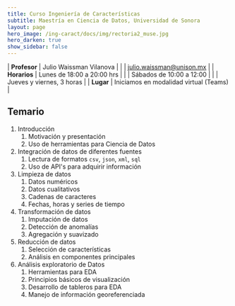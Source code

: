 ```yaml
---
title: Curso Ingeniería de Características 
subtitle: Maestría en Ciencia de Datos, Universidad de Sonora
layout: page
hero_image: /ing-caract/docs/img/rectoria2_muse.jpg
hero_darken: true
show_sidebar: false
---
```



| **Profesor** | Julio Waissman Vilanova        |
|              | julio.waissman@unison.mx       |
| **Horarios** | Lunes de 18:00 a 20:00 hrs     |
|              | Sábados de 10:00 a 12:00       |
|              | Jueves y viernes, 3 horas      |
| **Lugar**    | Iniciamos en modalidad virtual (Teams) |


## Temario

1. Introducción
   1. Motivación y presentación
   2. Uso de herramientas para Ciencia de Datos 
2. Integración de datos de diferentes fuentes
   1. Lectura de formatos `csv`, `json`, `xml`, `sql`
   2. Uso de API's para adquirir información
3. Limpieza de datos
   1. Datos numéricos
   2. Datos cualitativos
   3. Cadenas de caracteres
   4. Fechas, horas y series de tiempo
4. Transformación de datos
   1. Imputación de datos
   2. Detección de anomalías
   3. Agregación y suavizado
5. Reducción de datos
   1. Selección de características
   2. Análisis en componentes principales
6. Análisis exploratorio de Datos
   1. Herramientas para EDA
   2. Principios básicos de visualización
   3. Desarrollo de tableros para EDA
   4. Manejo de información georeferenciada



